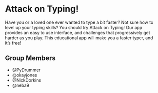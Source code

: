 # Attack on Typing!

Have you or a loved one ever wanted to type a bit faster? Not sure how to level up your typing skills? You should try Attack on Typing! Our app provides an easy to use interface, and challenges that progressively get harder as you play. This educational app will make you a faster typer, and it’s free!


## Group Members

- @PyDrummer
- @okayjones
- @NickDorkins
- @neba9